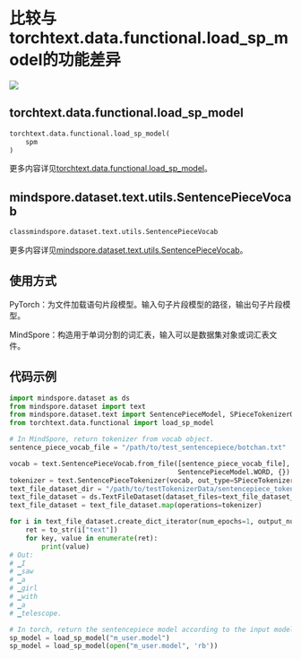 # 比较与torchtext.data.functional.load_sp_model的功能差异

<a href="https://gitee.com/mindspore/docs/blob/master/docs/mindspore/source_zh_cn/note/api_mapping/pytorch_diff/SentencePieceVocab.md" target="_blank"><img src="https://mindspore-website.obs.cn-north-4.myhuaweicloud.com/website-images/master/resource/_static/logo_source.png"></a>

## torchtext.data.functional.load_sp_model

```python
torchtext.data.functional.load_sp_model(
    spm
)
```

更多内容详见[torchtext.data.functional.load_sp_model](https://pytorch.org/text/0.10.0/data_functional.html#load-sp-model)。

## mindspore.dataset.text.utils.SentencePieceVocab

```python
classmindspore.dataset.text.utils.SentencePieceVocab
```

更多内容详见[mindspore.dataset.text.utils.SentencePieceVocab](https://www.mindspore.cn/docs/zh-CN/master/api_python/dataset_text/mindspore.dataset.text.SentencePieceVocab.html#mindspore.dataset.text.SentencePieceVocab)。

## 使用方式

PyTorch：为文件加载语句片段模型。输入句子片段模型的路径，输出句子片段模型。

MindSpore：构造用于单词分割的词汇表，输入可以是数据集对象或词汇表文件。

## 代码示例

```python
import mindspore.dataset as ds
from mindspore.dataset import text
from mindspore.dataset.text import SentencePieceModel, SPieceTokenizerOutType, to_str
from torchtext.data.functional import load_sp_model

# In MindSpore, return tokenizer from vocab object.
sentence_piece_vocab_file = "/path/to/test_sentencepiece/botchan.txt"

vocab = text.SentencePieceVocab.from_file([sentence_piece_vocab_file], 5000, 0.9995,
                                          SentencePieceModel.WORD, {})
tokenizer = text.SentencePieceTokenizer(vocab, out_type=SPieceTokenizerOutType.STRING)
text_file_dataset_dir = "/path/to/testTokenizerData/sentencepiece_tokenizer.txt"
text_file_dataset = ds.TextFileDataset(dataset_files=text_file_dataset_dir)
text_file_dataset = text_file_dataset.map(operations=tokenizer)

for i in text_file_dataset.create_dict_iterator(num_epochs=1, output_numpy=True):
    ret = to_str(i["text"])
    for key, value in enumerate(ret):
        print(value)
# Out:
# ▁I
# ▁saw
# ▁a
# ▁girl
# ▁with
# ▁a
# ▁telescope.

# In torch, return the sentencepiece model according to the input model path.
sp_model = load_sp_model("m_user.model")
sp_model = load_sp_model(open("m_user.model", 'rb'))
```
